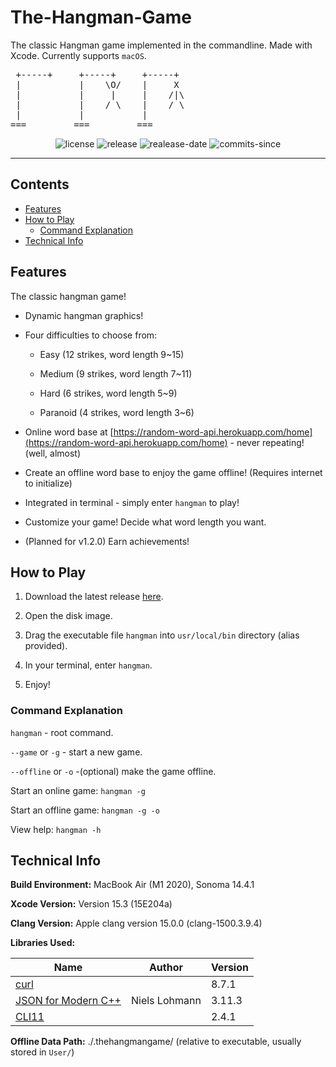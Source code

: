 # The-Hangman-Game

 The classic Hangman game implemented in the commandline. Made with Xcode. Currently supports `macOS`.

<pre>
 +-----+     +-----+     +-----+
 |           |    \O/    |     X
 |           |     |     |    /|\
 |           |    / \    |    / \
 |           |           |
===         ===         ===
</pre>

<div align="center">

![license](https://img.shields.io/github/license/mrmagic2020/The-Hangman-Game)
![release](https://img.shields.io/github/v/release/mrmagic2020/The-Hangman-Game)
![realease-date](https://img.shields.io/github/release-date/mrmagic2020/The-Hangman-Game)
![commits-since](https://img.shields.io/github/commits-since/mrmagic2020/The-Hangman-Game/latest)

</div>

---

## Contents

- [Features](#features)
- [How to Play](#how-to-play)
  - [Command Explanation](#command-explanation)
- [Technical Info](#technical-info)

## Features

The classic hangman game!

- Dynamic hangman graphics!

- Four difficulties to choose from:

  - Easy (12 strikes, word length 9~15)

  - Medium (9 strikes, word length 7~11)

  - Hard (6 strikes, word length 5~9)

  - Paranoid (4 strikes, word length 3~6)

- Online word base at [https://random-word-api.herokuapp.com/home](https://random-word-api.herokuapp.com/home) - never repeating! (well, almost)

- Create an offline word base to enjoy the game offline! (Requires internet to initialize)

- Integrated in terminal - simply enter `hangman` to play!

- Customize your game! Decide what word length you want.

- (Planned for v1.2.0) Earn achievements!

## How to Play

1. Download the latest release [here](https://github.com/mrmagic2020/The-Hangman-Game/releases/latest).

2. Open the disk image.

3. Drag the executable file `hangman` into `usr/local/bin` directory (alias provided).

4. In your terminal, enter `hangman`.

5. Enjoy!

### Command Explanation

`hangman` - root command.

`--game` or `-g` - start a new game.

`--offline` or `-o` -(optional) make the game offline.

Start an online game: `hangman -g`

Start an offline game: `hangman -g -o`

View help: `hangman -h`

## Technical Info

**Build Environment:** MacBook Air (M1 2020), Sonoma 14.4.1

**Xcode Version:** Version 15.3 (15E204a)

**Clang Version:** Apple clang version 15.0.0 (clang-1500.3.9.4)

**Libraries Used:**

| Name | Author | Version |
| ---- | ------ | ------- |
| [curl](https://curl.se/) | | 8.7.1 |
| [JSON for Modern C++](https://github.com/nlohmann/json/) | Niels Lohmann | 3.11.3 |
| [CLI11](https://github.com/CLIUtils/CLI11) | | 2.4.1 |

**Offline Data Path:** ./.thehangmangame/ (relative to executable, usually stored in `User/`)
